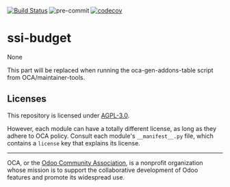 [![Build Status](https://travis-ci.com/open-synergy/ssi-budget.svg?branch=14.0)](https://travis-ci.com/open-synergy/ssi-budget)
![pre-commit](https://github.com/open-synergy/ssi-budget/actions/workflows/pre-commit.yml/badge.svg)
[![codecov](https://codecov.io/gh/open-synergy/ssi-budget/branch/14.0/graph/badge.svg)](https://codecov.io/gh/open-synergy/ssi-budget)

<!-- /!\ do not modify above this line -->

# ssi-budget

None

<!-- /!\ do not modify below this line -->

<!-- prettier-ignore-start -->

[//]: # (addons)

This part will be replaced when running the oca-gen-addons-table script from OCA/maintainer-tools.

[//]: # (end addons)

<!-- prettier-ignore-end -->

## Licenses

This repository is licensed under [AGPL-3.0](LICENSE).

However, each module can have a totally different license, as long as they adhere to OCA
policy. Consult each module's `__manifest__.py` file, which contains a `license` key
that explains its license.

----

OCA, or the [Odoo Community Association](http://odoo-community.org/), is a nonprofit
organization whose mission is to support the collaborative development of Odoo features
and promote its widespread use.
